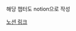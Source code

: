 해당 챕터도 notion으로 작성

[노션 링크](https://literate-euphonium-768.notion.site/ch8-df31250b52ee4cd3820c5cd27ea0298d)
